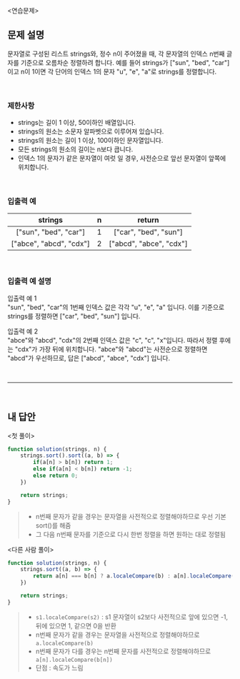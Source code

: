 <연습문제>

## 문제 설명
문자열로 구성된 리스트 strings와, 정수 n이 주어졌을 때, 각 문자열의 인덱스 n번째 글자를 기준으로 오름차순 정렬하려 합니다. 예를 들어 strings가 ["sun", "bed", "car"]이고 n이 1이면 각 단어의 인덱스 1의 문자 "u", "e", "a"로 strings를 정렬합니다.

<br>

### 제한사항
* strings는 길이 1 이상, 50이하인 배열입니다.
* strings의 원소는 소문자 알파벳으로 이루어져 있습니다.
* strings의 원소는 길이 1 이상, 100이하인 문자열입니다.
* 모든 strings의 원소의 길이는 n보다 큽니다.
* 인덱스 1의 문자가 같은 문자열이 여럿 일 경우, 사전순으로 앞선 문자열이 앞쪽에 위치합니다.

<br>

### 입출력 예
|strings|n|return|
|:---:|:---:|:---:|
|["sun", "bed", "car"]|1|["car", "bed", "sun"]|
|["abce", "abcd", "cdx"]|2|["abcd", "abce", "cdx"]|

<br>

### 입출력 예 설명
입출력 예 1   
"sun", "bed", "car"의 1번째 인덱스 값은 각각 "u", "e", "a" 입니다. 이를 기준으로 strings를 정렬하면 ["car", "bed", "sun"] 입니다.

입출력 예 2   
"abce"와 "abcd", "cdx"의 2번째 인덱스 값은 "c", "c", "x"입니다. 따라서 정렬 후에는 "cdx"가 가장 뒤에 위치합니다. "abce"와 "abcd"는 사전순으로 정렬하면 "abcd"가 우선하므로, 답은 ["abcd", "abce", "cdx"] 입니다.

<br>

---

<br>

## 내 답안
<첫 풀이>
```JavaScript
function solution(strings, n) {
    strings.sort().sort((a, b) => {
        if(a[n] > b[n]) return 1;
        else if(a[n] < b[n]) return -1;
        else return 0;
    })

    return strings;
}
```
> * n번째 문자가 같을 경우는 문자열을 사전적으로 정렬해야하므로 우선 기본 sort()를 해줌
> * 그 다음 n번째 문자를 기준으로 다시 한번 정렬을 하면 원하는 대로 정렬됨

<다른 사람 풀이>
```JavaScript
function solution(strings, n) {
    strings.sort((a, b) => {
        return a[n] === b[n] ? a.localeCompare(b) : a[n].localeCompare(b[n]);
    })

    return strings;
}
```
> * `s1.localeCompare(s2)` : s1 문자열이 s2보다 사전적으로 앞에 있으면 -1, 뒤에 있으면 1, 같으면 0을 반환 
> * n번째 문자가 같을 경우는 문자열을 사전적으로 정렬해야하므로 `a.localeCompare(b)`
> * n번째 문자가 다를 경우는 n번째 문자를 사전적으로 정렬해야하므로 `a[n].localeCompare(b[n])`
> * 단점 : 속도가 느림